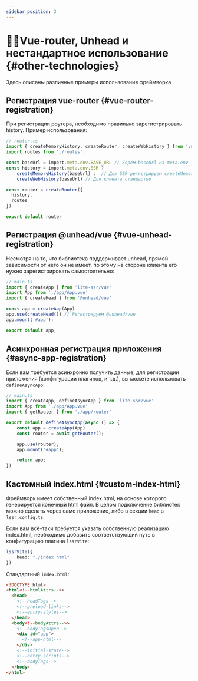 ```yaml
---
sidebar_position: 3
---
```

# 🧑‍💻Vue-router, Unhead и нестандартное использование {#other-technologies}

Здесь описаны различные примеры использования фреймворка

## Регистрация vue-router {#vue-router-registration}
При регистрации роутера, необходимо правильно зарегистрировать history. Пример использования:

```ts
// router.ts
import { createMemoryHistory, createRouter, createWebHistory } from 'vue-router'
import routes from './routes';

const baseUrl = import.meta.env.BASE_URL // Берём baseUrl из meta.env
const history = import.meta.env.SSR ? 
    createMemoryHistory(baseUrl) :  // Для SSR регистрируем createMemoryHistory
    createWebHistory(baseUrl) // Для клиента стандартно

const router = createRouter({
  history,
  routes
})

export default router
```

## Регистрация @unhead/vue {#vue-unhead-registration}

Несмотря на то, что библиотека поддерживает unhead, прямой зависимости от него он не имеет, по этому на стороне клиента его нужно зарегистрировать самостоятельно:


```ts
// main.ts
import { createApp } from 'lite-ssr/vue'
import App from './app/App.vue'
import { createHead } from '@unhead/vue'

const app = createApp(App)
app.use(createHead()) // Регистрируем @unhead/vue
app.mount('#app');

export default app;
```

## Асинхронная регистрация приложения {#async-app-registration}

Если вам требуется асинхронно получить данные, для регистрации приложения (конфигурации плагинов, и т.д.), вы можете использовать `defineAsyncApp`:


```ts
// main.ts
import { createApp, defineAsyncApp } from 'lite-ssr/vue'
import App from './app/App.vue'
import { getRouter } from './app/router'

export default defineAsyncApp(async () => {
    const app = createApp(App)
    const router = await getRouter();

    app.use(router);
    app.mount('#app');

    return app;
})
```


## Кастомный index.html {#custom-index-html}

Фреймворк имеет собственный index.html, на основе которого генерируется конечный html файл. В целом подключение библиотек можно сделать через само приложение, либо в секции `head` в `lssr.config.ts`.

Если вам всё-таки требуется указать собственную реализацию index.html, необходимо добавить соответствующий путь в конфигурацию плагина `lssrVite`:
```typescript
lssrVite({
    head: "./index.html"
})
```

Стандартный `index.html`:
```html
<!DOCTYPE html>
<html<!--htmlAttrs-->>
  <head>
    <!--headTags-->
    <!--preload-links-->
    <!--entry-styles-->
  </head>
  <body<!--bodyAttrs-->>
    <!--bodyTagsOpen-->
    <div id="app">
      <!--app-html-->
    </div>
    <!--initial-state-->
    <!--entry-scripts-->
    <!--bodyTags-->
  </body>
</html>
```